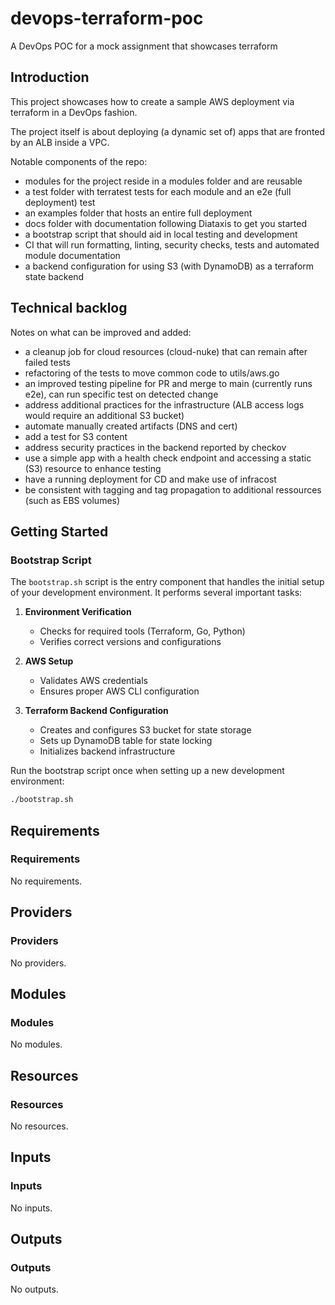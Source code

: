 # devops-terraform-poc
A DevOps POC for a mock assignment that showcases terraform

## Introduction

This project showcases how to create a sample AWS deployment via terraform in a DevOps fashion.

The project itself is about deploying (a dynamic set of) apps that are fronted by an ALB inside a VPC.

Notable components of the repo:

- modules for the project reside in a modules folder and are reusable
- a test folder with terratest tests for each module and an e2e (full deployment) test
- an examples folder that hosts an entire full deployment
- docs folder with documentation following Diataxis to get you started
- a bootstrap script that should aid in local testing and development
- CI that will run formatting, linting, security checks, tests and automated module documentation
- a backend configuration for using S3 (with DynamoDB) as a terraform state backend

## Technical backlog

Notes on what can be improved and added:

- a cleanup job for cloud resources (cloud-nuke) that can remain after failed tests
- refactoring of the tests to move common code to utils/aws.go
- an improved testing pipeline for PR and merge to main (currently runs e2e), can run specific test on detected change
- address additional practices for the infrastructure (ALB access logs would require an additional S3 bucket)
- automate manually created artifacts (DNS and cert)
- add a test for S3 content
- address security practices in the backend reported by checkov
- use a simple app with a health check endpoint and accessing a static (S3) resource to enhance testing
- have a running deployment for CD and make use of infracost
- be consistent with tagging and tag propagation to additional ressources (such as EBS volumes)

## Getting Started

### Bootstrap Script

The `bootstrap.sh` script is the entry component that handles the initial setup of your development environment. It performs several important tasks:

1. **Environment Verification**
   - Checks for required tools (Terraform, Go, Python)
   - Verifies correct versions and configurations

2. **AWS Setup**
   - Validates AWS credentials
   - Ensures proper AWS CLI configuration

3. **Terraform Backend Configuration**
   - Creates and configures S3 bucket for state storage
   - Sets up DynamoDB table for state locking
   - Initializes backend infrastructure

Run the bootstrap script once when setting up a new development environment:
```bash
./bootstrap.sh
```

<!-- BEGIN_TF_DOCS -->
## Requirements

### Requirements

No requirements.

## Providers

### Providers

No providers.

## Modules

### Modules

No modules.

## Resources

### Resources

No resources.

## Inputs

### Inputs

No inputs.

## Outputs

### Outputs

No outputs.
<!-- END_TF_DOCS -->